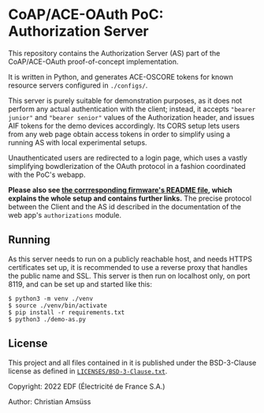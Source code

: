 <!--
SPDX-FileCopyrightText: Copyright 2022 EDF (Électricité de France S.A.)
SPDX-License-Identifier: BSD-3-Clause
-->
CoAP/ACE-OAuth PoC: Authorization Server
========================================

This repository contains the Authorization Server (AS) part of the CoAP/ACE-OAuth proof-of-concept implementation.

It is written in Python,
and generates ACE-OSCORE tokens for known resource servers configured in `./configs/`.

This server is purely suitable for demonstration purposes,
as it does not perform any actual authentication with the client;
instead, it accepts `"bearer junior"` and `"bearer senior"` values of the Authorization header,
and issues AIF tokens for the demo devices accordingly.
Its CORS setup lets users from any web page obtain access tokens
in order to simplify using a running AS with local experimental setups.

Unauthenticated users are redirected to a login page,
which uses a vastly simplifying bowdlerization of the OAuth protocol in a fashion coordinated with the PoC's webapp.

**Please also see
[the corrresponding firmware's README file],
which explains the whole setup and contains further links.**
The precise protocol between the Client and the AS id described
in the documentation of the web app's `authorizations` module.

[the corrresponding firmware's README file]: https://gitlab.com/oscore/coap-ace-poc-firmware/-/blob/main/README.md

Running
-------

As this server needs to run on a publicly reachable host,
and needs HTTPS certificates set up,
it is recommended to use a reverse proxy that handles the public name and SSL.
This server is then run on localhost only, on port 8119,
and can be set up and started like this:

```shell
$ python3 -m venv ./venv
$ source ./venv/bin/activate
$ pip install -r requirements.txt
$ python3 ./demo-as.py
```

License
-------

This project and all files contained in it is published under the
BSD-3-Clause license as defined in [`LICENSES/BSD-3-Clause.txt`](LICENSES/BSD-3-Clause.txt).

Copyright: 2022 EDF (Électricité de France S.A.)

Author: Christian Amsüss

